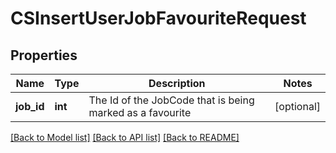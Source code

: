 # CSInsertUserJobFavouriteRequest

## Properties
Name | Type | Description | Notes
------------ | ------------- | ------------- | -------------
**job_id** | **int** | The Id of the JobCode that is being marked as a favourite | [optional] 

[[Back to Model list]](../README.md#documentation-for-models) [[Back to API list]](../README.md#documentation-for-api-endpoints) [[Back to README]](../README.md)


